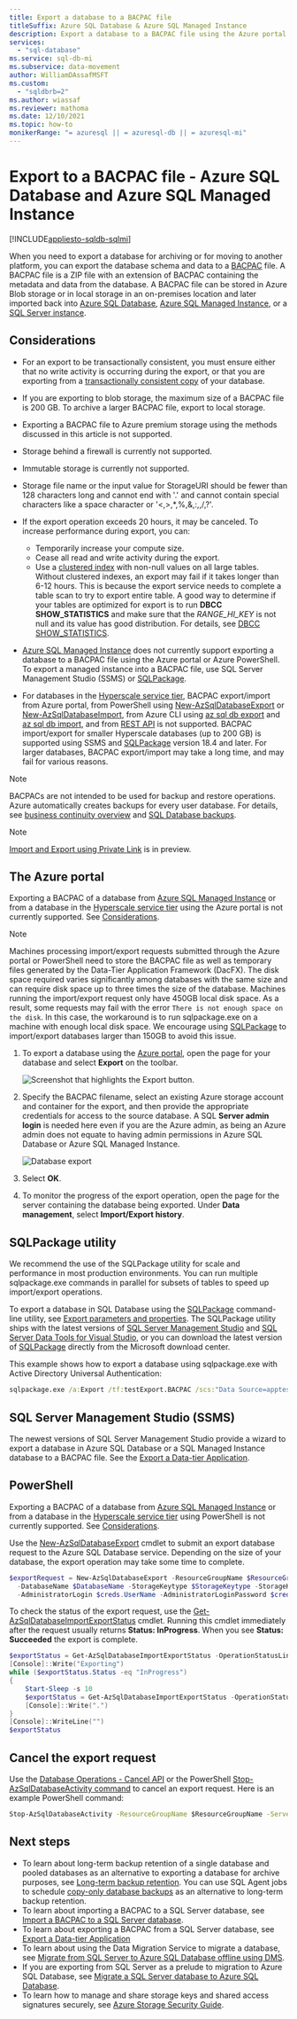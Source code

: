 ```yaml
---
title: Export a database to a BACPAC file
titleSuffix: Azure SQL Database & Azure SQL Managed Instance
description: Export a database to a BACPAC file using the Azure portal or a CLI
services:
  - "sql-database"
ms.service: sql-db-mi
ms.subservice: data-movement
author: WilliamDAssafMSFT
ms.custom:
  - "sqldbrb=2"
ms.author: wiassaf
ms.reviewer: mathoma
ms.date: 12/10/2021
ms.topic: how-to
monikerRange: "= azuresql || = azuresql-db || = azuresql-mi"
---
```

# Export to a BACPAC file - Azure SQL Database and Azure SQL Managed Instance

[!INCLUDE[appliesto-sqldb-sqlmi](../includes/appliesto-sqldb-sqlmi.md)]

When you need to export a database for archiving or for moving to another platform, you can export the database schema and data to a [BACPAC](/sql/relational-databases/data-tier-applications/data-tier-applications#bacpac) file. A BACPAC file is a ZIP file with an extension of BACPAC containing the metadata and data from the database. A BACPAC file can be stored in Azure Blob storage or in local storage in an on-premises location and later imported back into [Azure SQL Database](sql-database-paas-overview.md), [Azure SQL Managed Instance](../managed-instance/sql-managed-instance-paas-overview.md), or a [SQL Server instance](/sql/database-engine/sql-server-database-engine-overview).

## Considerations

- For an export to be transactionally consistent, you must ensure either that no write activity is occurring during the export, or that you are exporting from a [transactionally consistent copy](database-copy.md) of your database.
- If you are exporting to blob storage, the maximum size of a BACPAC file is 200 GB. To archive a larger BACPAC file, export to local storage.
- Exporting a BACPAC file to Azure premium storage using the methods discussed in this article is not supported.
- Storage behind a firewall is currently not supported.
- Immutable storage is currently not supported.
- Storage file name or the input value for StorageURI should be fewer than 128 characters long and cannot end with '.' and cannot contain special characters like a space character or '<,>,*,%,&,:,\,/,?'.
- If the export operation exceeds 20 hours, it may be canceled. To increase performance during export, you can:

  - Temporarily increase your compute size.
  - Cease all read and write activity during the export.
  - Use a [clustered index](/sql/relational-databases/indexes/clustered-and-nonclustered-indexes-described) with non-null values on all large tables. Without clustered indexes, an export may fail if it takes longer than 6-12 hours. This is because the export service needs to complete a table scan to try to export entire table. A good way to determine if your tables are optimized for export is to run **DBCC SHOW_STATISTICS** and make sure that the *RANGE_HI_KEY* is not null and its value has good distribution. For details, see [DBCC SHOW_STATISTICS](/sql/t-sql/database-console-commands/dbcc-show-statistics-transact-sql).
- [Azure SQL Managed Instance](../managed-instance/sql-managed-instance-paas-overview.md) does not currently support exporting a database to a BACPAC file using the Azure portal or Azure PowerShell. To export a managed instance into a BACPAC file, use SQL Server Management Studio (SSMS) or [SQLPackage](/sql/tools/sqlpackage).
- For databases in the [Hyperscale service tier](service-tier-hyperscale.md), BACPAC export/import from Azure portal, from PowerShell using [New-AzSqlDatabaseExport](/powershell/module/az.sql/new-azsqldatabaseexport) or [New-AzSqlDatabaseImport](/powershell/module/az.sql/new-azsqldatabaseimport), from Azure CLI using [az sql db export](/cli/azure/sql/db#az-sql-db-export) and [az sql db import](/cli/azure/sql/db#az-sql-db-import), and from [REST API](/rest/api/sql/) is not supported. BACPAC import/export for smaller Hyperscale databases (up to 200 GB) is supported using SSMS and [SQLPackage](/sql/tools/sqlpackage) version 18.4 and later. For larger databases, BACPAC export/import may take a long time, and may fail for various reasons.

> [!NOTE]
> BACPACs are not intended to be used for backup and restore operations. Azure automatically creates backups for every user database. For details, see [business continuity overview](business-continuity-high-availability-disaster-recover-hadr-overview.md) and [SQL Database backups](automated-backups-overview.md).

> [!NOTE]
> [Import and Export using Private Link](database-import-export-private-link.md) is in preview.

## The Azure portal

Exporting a BACPAC of a database from [Azure SQL Managed Instance](../managed-instance/sql-managed-instance-paas-overview.md) or from a database in the [Hyperscale service tier](service-tier-hyperscale.md) using the Azure portal is not currently supported. See [Considerations](#considerations).

> [!NOTE]
> Machines processing import/export requests submitted through the Azure portal or PowerShell need to store the BACPAC file as well as temporary files generated by the Data-Tier Application Framework (DacFX). The disk space required varies significantly among databases with the same size and can require disk space up to three times the size of the database. Machines running the import/export request only have 450GB local disk space. As a result, some requests may fail with the error `There is not enough space on the disk`. In this case, the workaround is to run sqlpackage.exe on a machine with enough local disk space. We encourage using [SQLPackage](#sqlpackage-utility) to import/export databases larger than 150GB to avoid this issue.

1. To export a database using the [Azure portal](https://portal.azure.com), open the page for your database and select **Export** on the toolbar.

   ![Screenshot that highlights the Export button.](./media/database-export/database-export1.png)

2. Specify the BACPAC filename, select an existing Azure storage account and container for the export, and then provide the appropriate credentials for access to the source database. A SQL **Server admin login** is needed here even if you are the Azure admin, as being an Azure admin does not equate to having admin permissions in Azure SQL Database or Azure SQL Managed Instance.

    ![Database export](./media/database-export/database-export2.png)

3. Select **OK**.

4. To monitor the progress of the export operation, open the page for the server containing the database being exported. Under **Data management**, select **Import/Export history**.

## SQLPackage utility

We recommend the use of the SQLPackage utility for scale and performance in most production environments. You can run multiple sqlpackage.exe commands in parallel for subsets of tables to speed up import/export operations.

To export a database in SQL Database using the [SQLPackage](/sql/tools/sqlpackage) command-line utility, see [Export parameters and properties](/sql/tools/sqlpackage#export-parameters-and-properties). The SQLPackage utility ships with the latest versions of [SQL Server Management Studio](/sql/ssms/download-sql-server-management-studio-ssms) and [SQL Server Data Tools for Visual Studio](/sql/ssdt/download-sql-server-data-tools-ssdt), or you can download the latest version of [SQLPackage](/sql/tools/sqlpackage/sqlpackage-download) directly from the Microsoft download center.

This example shows how to export a database using sqlpackage.exe with Active Directory Universal Authentication:

```cmd
sqlpackage.exe /a:Export /tf:testExport.BACPAC /scs:"Data Source=apptestserver.database.windows.net;Initial Catalog=MyDB;" /ua:True /tid:"apptest.onmicrosoft.com"
```

## SQL Server Management Studio (SSMS)

The newest versions of SQL Server Management Studio provide a wizard to export a database in Azure SQL Database or a SQL Managed Instance database to a BACPAC file. See the [Export a Data-tier Application](/sql/relational-databases/data-tier-applications/export-a-data-tier-application).

## PowerShell

Exporting a BACPAC of a database from [Azure SQL Managed Instance](../managed-instance/sql-managed-instance-paas-overview.md) or from a database in the [Hyperscale service tier](service-tier-hyperscale.md) using PowerShell is not currently supported. See [Considerations](#considerations).

Use the [New-AzSqlDatabaseExport](/powershell/module/az.sql/new-azsqldatabaseexport) cmdlet to submit an export database request to the Azure SQL Database service. Depending on the size of your database, the export operation may take some time to complete.

```powershell
$exportRequest = New-AzSqlDatabaseExport -ResourceGroupName $ResourceGroupName -ServerName $ServerName `
  -DatabaseName $DatabaseName -StorageKeytype $StorageKeytype -StorageKey $StorageKey -StorageUri $BacpacUri `
  -AdministratorLogin $creds.UserName -AdministratorLoginPassword $creds.Password
```

To check the status of the export request, use the [Get-AzSqlDatabaseImportExportStatus](/powershell/module/az.sql/get-azsqldatabaseimportexportstatus) cmdlet. Running this cmdlet immediately after the request usually returns **Status: InProgress**. When you see **Status: Succeeded** the export is complete.

```powershell
$exportStatus = Get-AzSqlDatabaseImportExportStatus -OperationStatusLink $exportRequest.OperationStatusLink
[Console]::Write("Exporting")
while ($exportStatus.Status -eq "InProgress")
{
    Start-Sleep -s 10
    $exportStatus = Get-AzSqlDatabaseImportExportStatus -OperationStatusLink $exportRequest.OperationStatusLink
    [Console]::Write(".")
}
[Console]::WriteLine("")
$exportStatus
```
## Cancel the export request

Use the [Database Operations - Cancel API](/rest/api/sql/databaseoperations/cancel)
or the PowerShell [Stop-AzSqlDatabaseActivity command](/powershell/module/az.sql/Stop-AzSqlDatabaseActivity) to cancel an export request. Here is an example PowerShell command:

```cmd
Stop-AzSqlDatabaseActivity -ResourceGroupName $ResourceGroupName -ServerName $ServerName -DatabaseName $DatabaseName -OperationId $Operation.OperationId
```

## Next steps

- To learn about long-term backup retention of a single database and pooled databases as an alternative to exporting a database for archive purposes, see [Long-term backup retention](long-term-retention-overview.md). You can use SQL Agent jobs to schedule [copy-only database backups](/sql/relational-databases/backup-restore/copy-only-backups-sql-server) as an alternative to long-term backup retention.
- To learn about importing a BACPAC to a SQL Server database, see [Import a BACPAC to a SQL Server database](/sql/relational-databases/data-tier-applications/import-a-BACPAC-file-to-create-a-new-user-database).
- To learn about exporting a BACPAC from a SQL Server database, see [Export a Data-tier Application](/sql/relational-databases/data-tier-applications/export-a-data-tier-application)
- To learn about using the Data Migration Service to migrate a database, see [Migrate from SQL Server to Azure SQL Database offline using DMS](/azure/dms/tutorial-sql-server-to-azure-sql).
- If you are exporting from SQL Server as a prelude to migration to Azure SQL Database, see [Migrate a SQL Server database to Azure SQL Database](migrate-to-database-from-sql-server.md).
- To learn how to manage and share storage keys and shared access signatures securely, see [Azure Storage Security Guide](/azure/storage/blobs/security-recommendations).
